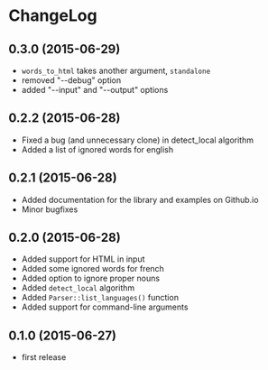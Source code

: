 ChangeLog
=========

0.3.0 (2015-06-29)
------------------
* `words_to_html` takes another argument, `standalone`
* removed "--debug" option
* added "--input" and "--output" options

0.2.2 (2015-06-28)
------------------
* Fixed a bug (and unnecessary clone) in detect_local algorithm
* Added a list of ignored words for english

0.2.1 (2015-06-28)
------------------
* Added documentation for the library and examples on Github.io
* Minor bugfixes

0.2.0 (2015-06-28)
------------------
* Added support for HTML in input
* Added some ignored words for french
* Added option to ignore proper nouns
* Added `detect_local` algorithm
* Added `Parser::list_languages()` function
* Added support for command-line arguments

0.1.0 (2015-06-27)
------------------

* first release
